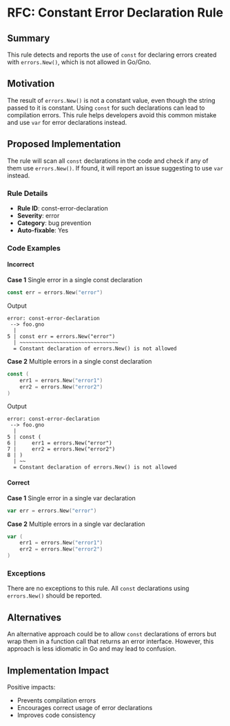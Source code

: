 # RFC: Constant Error Declaration Rule

## Summary

This rule detects and reports the use of `const` for declaring errors created with `errors.New()`, which is not allowed in Go/Gno.

## Motivation

The result of `errors.New()` is not a constant value, even though the string passed to it is constant. Using `const` for such declarations can lead to compilation errors. This rule helps developers avoid this common mistake and use `var` for error declarations instead.

## Proposed Implementation

The rule will scan all `const` declarations in the code and check if any of them use `errors.New()`. If found, it will report an issue suggesting to use `var` instead.

### Rule Details

- **Rule ID**: const-error-declaration
- **Severity**: error
- **Category**: bug prevention
- **Auto-fixable**: Yes

### Code Examples

#### Incorrect

**Case 1** Single error in a single const declaration

```go
const err = errors.New("error")
```

Output

```plain
error: const-error-declaration
 --> foo.gno
  |
5 | const err = errors.New("error")
  | ~~~~~~~~~~~~~~~~~~~~~~~~~~~~~~~~
  = Constant declaration of errors.New() is not allowed
```

**Case 2** Multiple errors in a single const declaration

```go
const (
    err1 = errors.New("error1")
    err2 = errors.New("error2")
)
```

Output

```plain
error: const-error-declaration
 --> foo.gno
  |
5 | const (
6 |     err1 = errors.New("error")
7 |     err2 = errors.New("error2")
8 | )
  | ~~
  = Constant declaration of errors.New() is not allowed
```

#### Correct

**Case 1** Single error in a single var declaration

```go
var err = errors.New("error")
```

**Case 2** Multiple errors in a single var declaration

```go
var (
    err1 = errors.New("error1")
    err2 = errors.New("error2")
)
```

### Exceptions

There are no exceptions to this rule. All `const` declarations using `errors.New()` should be reported.

## Alternatives

An alternative approach could be to allow `const` declarations of errors but wrap them in a function call that returns an error interface. However, this approach is less idiomatic in Go and may lead to confusion.

## Implementation Impact

Positive impacts:

- Prevents compilation errors
- Encourages correct usage of error declarations
- Improves code consistency
